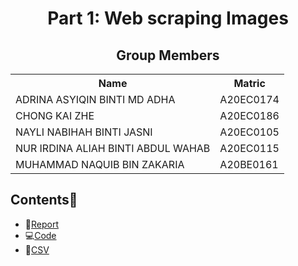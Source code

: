 <h1 align='center'>Part 1: Web scraping Images</h1>

<h2 align='center'>Group Members </h2>
<table align='center'>
  <tr>
    <th>Name</th>
    <th>Matric</th>
  </tr>
  <tr>
    <td>ADRINA ASYIQIN BINTI MD ADHA</td>
    <td>A20EC0174</td>
  </tr>
  <tr>
    <td>CHONG KAI ZHE</td>
    <td>A20EC0186</td>
  </tr>
  <tr>
    <td>NAYLI NABIHAH BINTI JASNI</td>
    <td>A20EC0105</td>
  </tr>
  <tr>
    <td>NUR IRDINA ALIAH BINTI ABDUL WAHAB</td>
    <td>A20EC0115</td>
  </tr>
  <tr>
    <td>MUHAMMAD NAQUIB BIN ZAKARIA</td>
    <td>A20BE0161</td>
  </tr>
</table>

## Contents📝
- 📑[Report](https://github.com/drshahizan/special-topic-data-engineering/blob/accd4cc0707ea823667e2bc0299090d351a3b769/assignment/data-scraping/submission/part1/CodeX/ImageDataScraping_Report_CodeX)
- 💻[Code](https://github.com/drshahizan/special-topic-data-engineering/blob/accd4cc0707ea823667e2bc0299090d351a3b769/assignment/data-scraping/submission/part1/CodeX/ImageDataScraping.ipynb)
- 📂[CSV](https://github.com/drshahizan/special-topic-data-engineering/blob/accd4cc0707ea823667e2bc0299090d351a3b769/assignment/data-scraping/submission/part1/CodeX/PixabayImage_Metadata.csv)

